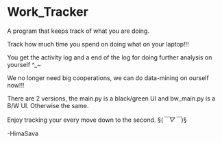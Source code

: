 # Work_Tracker
A program that keeps track of what you are doing.

Track how much time you spend on doing what on your laptop!!!

You get the activity log and a end of the log for doing further analysis on yourself ^_~

We no longer need big cooperations, we can do data-mining on ourself now!!!

There are 2 versions, the main.py is a black/green UI and bw_main.py is a B/W UI. Otherwise the same.

Enjoy tracking your every move down to the second. §(*￣▽￣*)§

-HimaSava